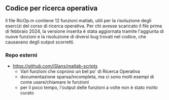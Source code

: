 ## Codice per ricerca operativa
Il file RicOp.m contiene 12 funzioni matlab, utili per la risoluzione degli esercizi del corso di ricerca operativa. Per chi avesse scaricato il file prima di febbraio 2024, la versione inserita è stata aggiornata tramite l'aggiunta di nuove funzioni e la risoluzione di diversi bug trovati nel codice, che causavano degli output scorretti.

### Repo esterni

- https://github.com/iSlans/matlab-scripts
  - Vari funzioni che coprono un bel po' di Ricerca Operativa 
  - documentazione sparsa/incompleta, ma ci sono molti esempi di come usare/chiamare le funzioni
  - per il poco tempo, l'output delle funzioni a volte non è stato molto curato
  